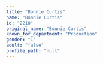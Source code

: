 ```yaml
---
title: "Bonnie Curtis"
name: "Bonnie Curtis"
id: "2210"
original_name: "Bonnie Curtis"
known_for_department: "Production"
gender: "1"
adult: "false"
profile_path: "null"
---
```

